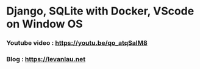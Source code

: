 # Django, SQLite with Docker, VScode on Window OS

### Youtube video : https://youtu.be/qo_atqSalM8
### Blog : https://levanlau.net
